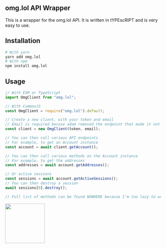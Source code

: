 ## omg.lol API Wrapper

This is a wrapper for the omg.lol API. It is written in tYPEscRIPT and is very easy to use.

## Installation

```bash
# With yarn
yarn add omg.lol
# With npm
npm install omg.lol
```

## Usage

```ts
// With ESM or TypeScript
import OmgClient from "omg.lol";

// With CommonJS
const OmgClient = require("omg.lol").default;

// Create a new client, with your token and email
// Email is required becase adam removed the endpoint that made it not required /lh
const client = new OmgClient(token, email);

// You can then call various API endpoints
// For example, to get an Account instance
const account = await client.getAccount();

// You can then call various methods on the Account instance
// For example, to get the addresses
const addresses = await account.getAddresses();

// Or active sessions
const sessions = await account.getActiveSessions();
// You can then destroy a session
await sessions[0].destroy();

// Full list of methods can be found NOWHERE because I'm too lazy to write docs, source code is your friend
```
<img src="https://user-images.githubusercontent.com/47392011/224443532-ec2ed7bf-8956-4db2-ae0c-99284fce1aff.png" width=128 />
